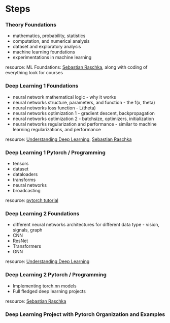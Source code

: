 # Steps

### Theory Foundations
* mathematics, probability, statistics
* computation, and numerical analysis
* dataset and exploratory analysis  
* machine learning foundations
* experimentations in machine learning

resource: ML Foundations: [Sebastian Raschka](https://youtube.com/playlist?list=PLTKMiZHVd_2KJtIXOW0zFhFfBaJJilH51&si=owb1DXMuaGjapgVn), along with coding of everything look for courses

### Deep Learning 1 Foundations
* neural network mathematical logic - why it works
* neural networks structure, parameters, and function - the f(x, theta)
* neural networks loss function - L(theta)
* neural networks optimization 1 - gradient descent, backpropagation
* neural networks optimization 2 - batchsize, optimizers, initialization
* neural networks regularization and performance - similar to machine learning regularizations, and performance

resource: [Understanding Deep Learning](https://udlbook.github.io/udlbook/), [Sebastian Raschka](https://youtube.com/playlist?list=PLTKMiZHVd_2KJtIXOW0zFhFfBaJJilH51&si=owb1DXMuaGjapgVn)

### Deep Learning 1 Pytorch / Programming
* tensors
* dataset
* dataloaders
* transforms
* neural networks
* broadcasting

resource: [pytorch tutorial](https://github.com/mukherjeesrijit/blog/blob/main/research/learning-torch-deep-learning-python-R.md)

### Deep Learning 2 Foundations  
* different neural networks architectures for different data type - vision, signals, graph
* CNN
* ResNet
* Transformers
* GNN

resource: [Understanding Deep Learning](https://udlbook.github.io/udlbook/)

### Deep Learning 2 Pytorch / Programming
* Implementing torch.nn models
* Full fledged deep learning projects

resource: [Sebastian Raschka](https://youtube.com/playlist?list=PLTKMiZHVd_2KJtIXOW0zFhFfBaJJilH51&si=owb1DXMuaGjapgVn)

### Deep Learning Project with Pytorch Organization and Examples
